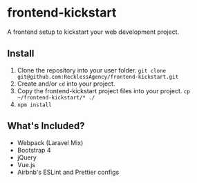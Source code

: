 # frontend-kickstart
A frontend setup to kickstart your web development project.

## Install

1. Clone the repository into your user folder. `git clone git@github.com:RecklessAgency/frontend-kickstart.git`
2. Create and/or `cd` into your project.
3. Copy the frontend-kickstart project files into your project. `cp ~/frontend-kickstart/* ./`
4. `npm install`

## What's Included?
* Webpack (Laravel Mix)
* Bootstrap 4
* jQuery
* Vue.js
* Airbnb's ESLint and Prettier configs
